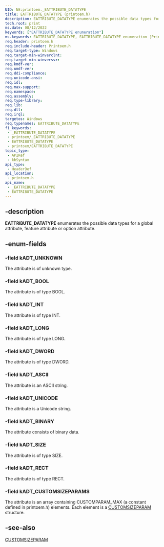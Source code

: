 ```yaml
---
UID: NE:printoem._EATTRIBUTE_DATATYPE
title: EATTRIBUTE_DATATYPE (printoem.h)
description: EATTRIBUTE_DATATYPE enumerates the possible data types for a global attribute, feature attribute or option attribute.
tech.root: print
ms.date: 08/12/2022
keywords: ["EATTRIBUTE_DATATYPE enumeration"]
ms.keywords: EATTRIBUTE_DATATYPE, EATTRIBUTE_DATATYPE enumeration [Print Devices], _EATTRIBUTE_DATATYPE, kADT_ASCII, kADT_BINARY, kADT_BOOL, kADT_CUSTOMSIZEPARAMS, kADT_DWORD, kADT_INT, kADT_LONG, kADT_RECT, kADT_SIZE, kADT_UNICODE, kADT_UNKNOWN, print.eattribute_datatype, print_unidrv-pscript_allplugins_6cda9036-f339-4700-808e-06c8867e5ba0.xml, printoem/EATTRIBUTE_DATATYPE, printoem/kADT_ASCII, printoem/kADT_BINARY, printoem/kADT_BOOL, printoem/kADT_CUSTOMSIZEPARAMS, printoem/kADT_DWORD, printoem/kADT_INT, printoem/kADT_LONG, printoem/kADT_RECT, printoem/kADT_SIZE, printoem/kADT_UNICODE, printoem/kADT_UNKNOWN
req.header: printoem.h
req.include-header: Printoem.h
req.target-type: Windows
req.target-min-winverclnt: 
req.target-min-winversvr: 
req.kmdf-ver: 
req.umdf-ver: 
req.ddi-compliance: 
req.unicode-ansi: 
req.idl: 
req.max-support: 
req.namespace: 
req.assembly: 
req.type-library: 
req.lib: 
req.dll: 
req.irql: 
targetos: Windows
req.typenames: EATTRIBUTE_DATATYPE
f1_keywords:
 - _EATTRIBUTE_DATATYPE
 - printoem/_EATTRIBUTE_DATATYPE
 - EATTRIBUTE_DATATYPE
 - printoem/EATTRIBUTE_DATATYPE
topic_type:
 - APIRef
 - kbSyntax
api_type:
 - HeaderDef
api_location:
 - printoem.h
api_name:
 - _EATTRIBUTE_DATATYPE
 - EATTRIBUTE_DATATYPE
---
```


## -description

**EATTRIBUTE_DATATYPE** enumerates the possible data types for a global attribute, feature attribute or option attribute.

## -enum-fields

### -field kADT_UNKNOWN

The attribute is of unknown type.

### -field kADT_BOOL

The attribute is of type BOOL.

### -field kADT_INT

The attribute is of type INT.

### -field kADT_LONG

The attribute is of type LONG.

### -field kADT_DWORD

The attribute is of type DWORD.

### -field kADT_ASCII

The attribute is an ASCII string.

### -field kADT_UNICODE

The attribute is a Unicode string.

### -field kADT_BINARY

The attribute consists of binary data.

### -field kADT_SIZE

The attribute is of type SIZE.

### -field kADT_RECT

The attribute is of type RECT.

### -field kADT_CUSTOMSIZEPARAMS

The attribute is an array containing CUSTOMPARAM_MAX (a constant defined in printoem.h) elements. Each element is a [CUSTOMSIZEPARAM](/windows-hardware/drivers/ddi/printoem/ns-printoem-_customsizeparam) structure.

## -see-also

[CUSTOMSIZEPARAM](/windows-hardware/drivers/ddi/printoem/ns-printoem-_customsizeparam)
